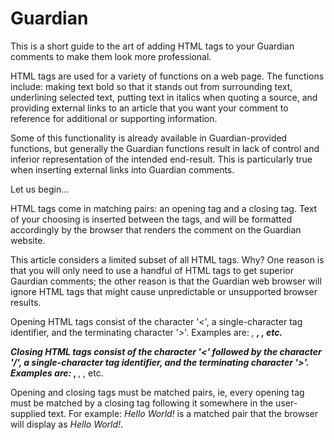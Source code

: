 # Guardian
This is a short guide to the art of adding HTML tags to your Guardian comments to make them look more professional.

HTML tags are used for a variety of functions on a web page. The functions include: making text bold so that it stands out from surrounding text, underlining selected text, putting text in italics when quoting a source, and providing external links to an article that you want your comment to reference for additional or supporting information.

Some of this functionality is already available in Guardian-provided functions, but generally the Guardian functions result in lack of control and inferior representation of the intended end-result. This is particularly true when inserting external links into Guardian comments.

Let us begin...

HTML tags come in matching pairs: an opening tag and a closing tag. Text of your choosing is inserted between the tags, and will be formatted accordingly by the browser that renders the comment on the Guardian website.  

This article considers a limited subset of all HTML tags. Why? One reason is that you will only need to use a handful of HTML tags to get superior Gaurdian comments; the other reason is that the Guardian web browser will ignore HTML tags that might cause unpredictable or unsupported browser results.

Opening HTML tags consist of the character '<', a single-character tag identifier, and the terminating character '>'. Examples are: <i>, <b>, <a>, etc. 
  
Closing HTML tags consist of the character '<' followed by the character '/', a single-character tag identifier, and the terminating character '>'. Examples are: </i>, </b>, </a>, etc. 

Opening and closing tags must be matched pairs, ie, every opening tag must be matched by a closing tag following it somewhere in the user-supplied text. For example: <i>Hello World!</i> is a matched pair that the browser will display as <i>Hello World!</i>.
